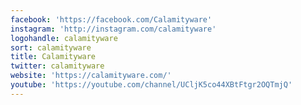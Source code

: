 ```yaml
---
facebook: 'https://facebook.com/Calamityware'
instagram: 'http://instagram.com/calamityware'
logohandle: calamityware
sort: calamityware
title: Calamityware
twitter: calamityware
website: 'https://calamityware.com/'
youtube: 'https://youtube.com/channel/UCljK5co44XBtFtgr2OQTmjQ'
---
```

